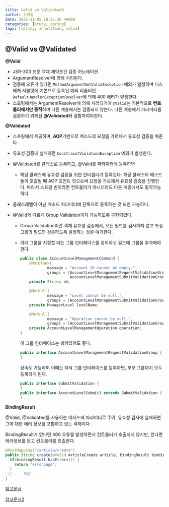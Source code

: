```yaml
---
title: Valid vs Validatedå
author: 신성일
date: 2022-11-05 18:25:26 +0900
categories: [study, spring]
tags: [spring, annotation, valid]
---
```


## @Valid vs @Validated

**@Valid**

-  JSR-303 표준 객체 제약조건 검증 어노테이션
-  ArgumentResolver에 의해 처리된다.
-  검증에 오류가 있다면 `MethodArgumentNotValidException` 예외가 발생하며 디스패처 서블릿에 기본으로 등록된 예외 리졸버인 `DefaultHandlerExceptionResolver`에 의해 400 에러가 발생한다.
-  스프링에서는 ArgumentResolver에 의해 처리되기에 `@Valid`는 기본적으로 **컨트롤러에서만 동작**하며 다른 계층에서는 검증되지 않는다. 다른 계층에서 파라미터를 검증하기 위해선 **@Validated**와 결합하여야한다.

**@Validated**

-  스프링에서 제공하며, **AOP**기반으로 메소드의 요청을 가로채서 유효성 검증을 해준다.

-  유효성 검증에 실패하면 `ConstraintViolationException` 예외가 발생한다.

-  @Validated를 클래스로 등록하고, @Valid를 파라미터에 등록하면

   -  해당 클래스에 유효성 검증을 위한 인터셉터가 등록된다. 해당 클래스의 메소드들이 호출될 때 AOP 포인트 컷으로써 요청을 가로채서 유효성 검증을 진행한다. 따라서 스프링 빈이라면 컨트롤러가 아니더라도 다른 계층에서도 동작가능하다.

-  클래스레벨이 아닌 메소드 파라미터에 단독으로 등록하는 것 또한 가능하다.

-  @Valid와 다르게 Group Validation까지 가능하도록 구현되었다.

   -  Group Validation이란 객채 유효성 검증에서, 모든 필드를 검사하지 않고 특정 그룹의 필드만 검증하도록 설정하는 것을 얘기한다.

   -  이때 그룹을 지정할 때는 그룹 인터페이스를 정의하고 필드에 그룹을 추가해야한다.

      ```java
      public class AccountLevelManagementCommand {
          @NotBlank(
                  message = "Account ID cannot be empty.",
                  groups = {AccountLevelManagementRequestValidationGroup.class,
                            AccountLevelManagementSubmitValidationGroup.class})
          private String id;

          @NotNull(
                  message = "Level cannot be null.",
                  groups = {AccountLevelManagementSubmitValidationGroup.class})
          private ManagerLevel levelName;

          @NotNull(
                  message = "Operation cannot be null.",
                  groups = {AccountLevelManagementSubmitValidationGroup.class})
          private AccountLevelManagementOperation operation;
      }
      ```

      이 그룹 인터페이스는 비어있어도 좋다.

      ```java
      public interface AccountLevelManagementRequestValidationGroup {
      }
      ```

      상속도 가능하며 이때는 자식 그룹 인터페이스를 등록하면, 부모 그룹까지 모두 등록되게 된다.

      ```java
      public interface SubmitValidation {
      }
      public interface AccountLevelSubmit1 extends SubmitValidation {
      }
      ```

**BindingResult**

@Valid, @Validated를 사용하는 메서드에 파라미터로 주어, 유효성 검사에 실패하면 그에 대한 에러 정보를 포함하고 있는 객체이다.

BindingResult가 없다면 400 오류를 발생하면서 컨트롤러가 호출되지 않지만, 있다면 에러정보를 담고 컨트롤러를 호출한다.

```java
@PostMapping("/article/create")
public String create(@Valid ArticleCreate article, BindingResult bindingResult) {
  if(bindingResult.hasErrors()) {
    return "errorpage";
  }
 // ... 작업
}
```

[참고문서](https://velog.io/@park2348190/Spring%EC%9D%98-Valid-Validated)

[참고문서2](https://sweets1327.tistory.com/54)
